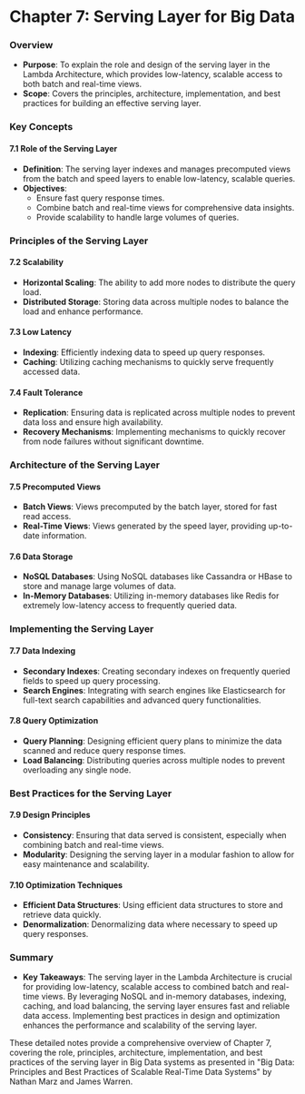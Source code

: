 # Chapter 7: Serving Layer for Big Data

### Overview
- **Purpose**: To explain the role and design of the serving layer in the Lambda Architecture, which provides low-latency, scalable access to both batch and real-time views.
- **Scope**: Covers the principles, architecture, implementation, and best practices for building an effective serving layer.

### Key Concepts

#### 7.1 Role of the Serving Layer
- **Definition**: The serving layer indexes and manages precomputed views from the batch and speed layers to enable low-latency, scalable queries.
- **Objectives**:
  - Ensure fast query response times.
  - Combine batch and real-time views for comprehensive data insights.
  - Provide scalability to handle large volumes of queries.

### Principles of the Serving Layer

#### 7.2 Scalability
- **Horizontal Scaling**: The ability to add more nodes to distribute the query load.
- **Distributed Storage**: Storing data across multiple nodes to balance the load and enhance performance.

#### 7.3 Low Latency
- **Indexing**: Efficiently indexing data to speed up query responses.
- **Caching**: Utilizing caching mechanisms to quickly serve frequently accessed data.

#### 7.4 Fault Tolerance
- **Replication**: Ensuring data is replicated across multiple nodes to prevent data loss and ensure high availability.
- **Recovery Mechanisms**: Implementing mechanisms to quickly recover from node failures without significant downtime.

### Architecture of the Serving Layer

#### 7.5 Precomputed Views
- **Batch Views**: Views precomputed by the batch layer, stored for fast read access.
- **Real-Time Views**: Views generated by the speed layer, providing up-to-date information.

#### 7.6 Data Storage
- **NoSQL Databases**: Using NoSQL databases like Cassandra or HBase to store and manage large volumes of data.
- **In-Memory Databases**: Utilizing in-memory databases like Redis for extremely low-latency access to frequently queried data.

### Implementing the Serving Layer

#### 7.7 Data Indexing
- **Secondary Indexes**: Creating secondary indexes on frequently queried fields to speed up query processing.
- **Search Engines**: Integrating with search engines like Elasticsearch for full-text search capabilities and advanced query functionalities.

#### 7.8 Query Optimization
- **Query Planning**: Designing efficient query plans to minimize the data scanned and reduce query response times.
- **Load Balancing**: Distributing queries across multiple nodes to prevent overloading any single node.

### Best Practices for the Serving Layer

#### 7.9 Design Principles
- **Consistency**: Ensuring that data served is consistent, especially when combining batch and real-time views.
- **Modularity**: Designing the serving layer in a modular fashion to allow for easy maintenance and scalability.

#### 7.10 Optimization Techniques
- **Efficient Data Structures**: Using efficient data structures to store and retrieve data quickly.
- **Denormalization**: Denormalizing data where necessary to speed up query responses.

### Summary
- **Key Takeaways**: The serving layer in the Lambda Architecture is crucial for providing low-latency, scalable access to combined batch and real-time views. By leveraging NoSQL and in-memory databases, indexing, caching, and load balancing, the serving layer ensures fast and reliable data access. Implementing best practices in design and optimization enhances the performance and scalability of the serving layer.

These detailed notes provide a comprehensive overview of Chapter 7, covering the role, principles, architecture, implementation, and best practices of the serving layer in Big Data systems as presented in "Big Data: Principles and Best Practices of Scalable Real-Time Data Systems" by Nathan Marz and James Warren.